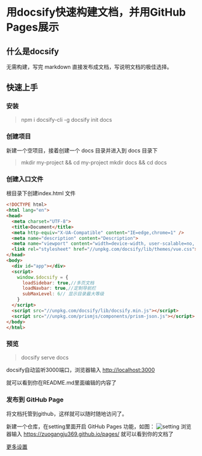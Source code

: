 # 用docsify快速构建文档，并用GitHub Pages展示

## 什么是docsify

无需构建，写完 markdown 直接发布成文档，写说明文档的极佳选择。

## 快速上手

### 安装

> npm i docsify-cli -g
> docsify init docs

### 创建项目

新建一个空项目，接着创建一个 docs 目录并进入到 docs 目录下

> mkdir my-project && cd my-project
> mkdir docs && cd docs

### 创建入口文件

根目录下创建index.html 文件

```html
<!DOCTYPE html>
<html lang="en">
<head>
  <meta charset="UTF-8">
  <title>Document</title>
  <meta http-equiv="X-UA-Compatible" content="IE=edge,chrome=1" />
  <meta name="description" content="Description">
  <meta name="viewport" content="width=device-width, user-scalable=no, initial-scale=1.0, maximum-scale=1.0, minimum-scale=1.0">
  <link rel="stylesheet" href="//unpkg.com/docsify/lib/themes/vue.css">
</head>
<body>
  <div id="app"></div>
  <script>
    window.$docsify = {
      loadSidebar: true,//多页文档
      loadNavbar: true,//定制导航栏
      subMaxLevel: 6// 显示目录最大等级
    }
  </script>
  <script src="//unpkg.com/docsify/lib/docsify.min.js"></script>
  <script src="//unpkg.com/prismjs/components/prism-json.js"></script>
</body>
</html>
```

### 预览

> docsify serve docs

docsify自动监听3000端口，浏览器输入 <http://localhost:3000>

就可以看到你在README.md里面编辑的内容了

### 发布到 GitHub Page

将文档托管到github，这样就可以随时随地访问了。

新建一个仓库，在setting里面开启 GitHub Pages 功能，如图：
![setting](https://raw.githubusercontent.com/zuogangju369/pages/master/docs/docsify.jpg)
浏览器输入 <https://zuogangju369.github.io/pages/>  就可以看到你的文档了

[更多设置](https://docsify.js.org/#/zh-cn/)